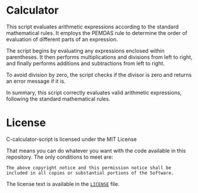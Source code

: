 # Calculator
This script evaluates arithmetic expressions according to the standard mathematical rules. It employs the PEMDAS rule to determine the order of evaluation of different parts of an expression.

The script begins by evaluating any expressions enclosed within parentheses. It then performs multiplications and divisions from left to right, and finally performs additions and subtractions from left to right.

To avoid division by zero, the script checks if the divisor is zero and returns an error message if it is.

In summary, this script correctly evaluates valid arithmetic expressions, following the standard mathematical rules.

# License

C-calculator-script is licensed under the MIT License

That means you can do whatever you want with the code available in this repository. 
The only conditions to meet are:

    The above copyright notice and this permission notice shall be included in all copies or substantial portions of the Software.

The license text is available in the [`LICENSE`](https://github.com/darrenefecto/C-calculator-script/blob/master/LICENSE) file.

